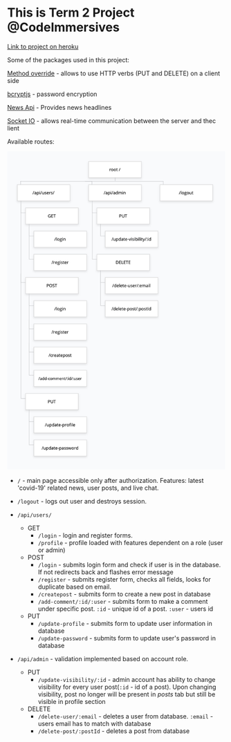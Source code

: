 # This is Term 2 Project @CodeImmersives

[Link to project on heroku](https://nikocode-term2-project.herokuapp.com)

Some of the packages used in this project: 

[Method override](https://www.npmjs.com/package/method-override) - allows to use HTTP verbs (PUT and DELETE) on a client side

[bcryptjs](https://www.npmjs.com/package/bcryptjs) - password encryption

[News Api](https://newsapi.org) - Provides news headlines

[Socket IO](socket.io) - allows real-time communication between the server and thec lient

Available routes:
   <p align="center">
   <img src="public/images/map.png">
   </p>
   
   * `/` - main page accessible only after authorization. Features: latest 'covid-19' related news, user posts, and live chat.
   * `/logout` - logs out user and destroys session.

   * `/api/users/` 
      * GET
         * `/login` - login and register forms.
         * `/profile` - profile loaded with features dependent on a role (user or admin)
      * POST
         * `/login` - submits login form and check if user is in the database. If not redirects back and flashes error message
         * `/register` - submits register form, checks all fields, looks for duplicate based on email.
         * `/createpost` - submits form to create a new post in database
         * `/add-comment/:id/:user` - submits form to make a comment under specific post. `:id` - unique id of a post. `:user` - users id
      * PUT
         * `/update-profile` - submits form to update user information in database
         * `/update-password` - submits form to update user's password in database
   
   * `/api/admin` - validation implemented based on account role. 
      * PUT
         * `/update-visibility/:id` - admin account has ability to change visibility for every user post(`:id` - id of a post). Upon changing visibility, post no longer will be present in *posts* tab but still be visible in profile section
      * DELETE
         * `/delete-user/:email` - deletes a user from database. `:email` - users email has to match with database
         * `/delete-post/:postId` - deletes a post from database